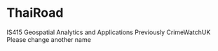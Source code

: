 # ThaiRoad 
IS415 Geospatial Analytics and Applications
Previously CrimeWatchUK
Please change another name 
